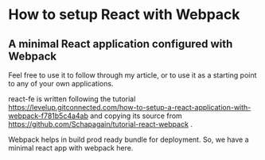 # How to setup React with Webpack

## A minimal React application configured with Webpack

Feel free to use it to follow through my article, or to use it as a starting point to any of your own applications.

react-fe is written following the tutorial https://levelup.gitconnected.com/how-to-setup-a-react-application-with-webpack-f781b5c4a4ab and copying its source from https://github.com/Schapagain/tutorial-react-webpack .

Webpack helps in build prod ready bundle for deployment.  So, we have a minimal react app with webpack here.
